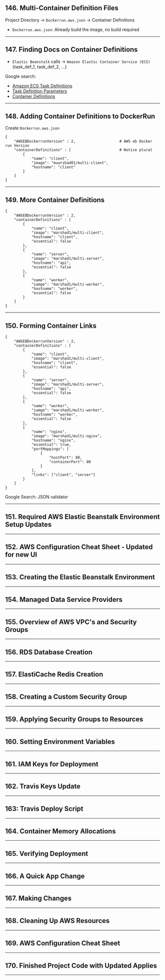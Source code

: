 ##  146. Multi-Container Definition Files

Project Directory -> `Dockerrun.aws.json` -> Container Definitions

* `Dockerrun.aws.json`: Already build the image, no build required

***

##  147. Finding Docs on Container Definitions

* `Elastic Beanstalk` calls -> `Amazon Elastic Container Service (ECS)` {task_def_1, task_def_2, ...}

Google search: 
* [Amazon ECS Task Definitions](https://docs.aws.amazon.com/AmazonECS/latest/developerguide/task_definitions.html)
* [Task Definition Parameters](https://docs.aws.amazon.com/AmazonECS/latest/developerguide/task_definition_parameters.html)
* [Container Definitions](https://docs.aws.amazon.com/AmazonECS/latest/developerguide/task_definition_parameters.html#container_definitions)

***

## 148. Adding Container Definitions to DockerRun

Create `Dockerrun.aws.json`

```
{
    "AWSEBDockerrunVersion" : 2,                    # AWS eb Docker run Version
    "containerDefinitions" : [                      # Notice plural
        {
            "name": "client",
            "image": "muarshad01/multi-client",
            "hostname": "client"
        }
    ]
}
```

***

## 149. More Container Definitions

```
{
    "AWSEBDockerrunVersion" : 2,
    "containerDefinitions" : [
        {
            "name": "client",
            "image": "marshad1/multi-client",
            "hostname": "client",
            "essential": false
        },
        {
            "name": "server",
            "image": "marshad1/multi-server",
            "hostname": "api",
            "essential": false
        },
        {
            "name": "worker",
            "iamge": "marshad1/multi-worker",
            "hostname": "worker",
            "essential": false
        }
    ]
}
```

***

## 150. Forming Container Links

```
{
    "AWSEBDockerrunVersion" : 2,
    "containerDefinitions" : [
        {
            "name": "client",
            "image": "marshad1/multi-client",
            "hostname": "client",
            "essential": false
        },
        {
            "name": "server",
            "image": "marshad1/multi-server",
            "hostname": "api",
            "essential": false
        },
        {
            "name": "worker",
            "iamge": "marshad1/multi-worker",
            "hostname": "worker",
            "essential": false
        },
        {
            "name": "nginx",
            "image": "marshad1/multi-nginx",
            "hostname": "nginx",
            "essential": true,
            "portMappings": [
                {
                    "hostPort": 80,
                    "containerPort": 80
                }
            ],
            "links": ["client", "server"]
        }
    ]
}
```

Google Search: JSON validator

***

## 151. Required AWS Elastic Beanstalk Environment Setup Updates

***

## 152. AWS Configuration Cheat Sheet - Updated for new UI

***

## 153. Creating the Elastic Beanstalk Environment

***

## 154. Managed Data Service Providers

***

## 155. Overview of AWS VPC's and Security Groups

***

## 156. RDS Database Creation

***

## 157. ElastiCache Redis Creation

***

## 158. Creating a Custom Security Group

***

## 159. Applying Security Groups to Resources

***

## 160. Setting Environment Variables

***

## 161. IAM Keys for Deployment

***

## 162. Travis Keys Update

***

## 163: Travis Deploy Script

***

## 164. Container Memory Allocations

***

##  165. Verifying Deployment

***

##  166. A Quick App Change

***

## 167. Making Changes

***

## 168. Cleaning Up AWS Resources

***

## 169. AWS Configuration Cheat Sheet

***

## 170. Finished Project Code with Updated Applies

***
